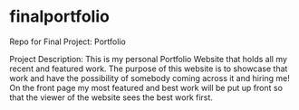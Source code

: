 # finalportfolio
Repo for Final Project: Portfolio

Project Description: This is my personal Portfolio Website that holds all my recent and featured work. The purpose of this website is to showcase that work and have the possibility of somebody coming across it and hiring me! On the front page my most featured and best work will be put up front so that the viewer of the website sees the best work first.

